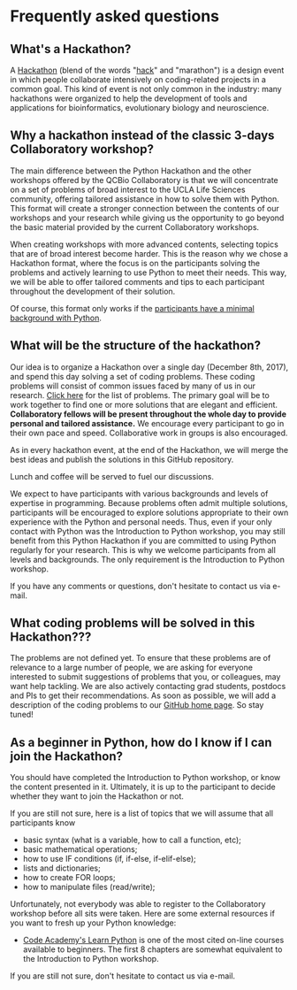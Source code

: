 # Frequently asked questions

## What's a Hackathon?

A [Hackathon](https://en.wikipedia.org/wiki/Hackathon) (blend of the words "[hack](https://en.wikipedia.org/wiki/Hacker_culture)" and "marathon") is a design event in which people collaborate intensively on coding-related projects in a common goal. This kind of event is not only common in the industry: many hackathons were organized to help the development of tools and applications for bioinformatics, evolutionary biology and neuroscience.


## Why a hackathon instead of the classic 3-days Collaboratory workshop?

The main difference between the Python Hackathon and the other workshops offered by the QCBio Collaboratory is that we will concentrate on a set of problems of broad interest to the UCLA Life Sciences community, offering tailored assistance in how to solve them with Python. This format will create a stronger connection between the contents of our workshops and your research while giving us the opportunity to go beyond the basic material provided by the current Collaboratory workshops.

When creating workshops with more advanced contents, selecting topics that are of broad interest become harder. This is the reason why we chose a Hackathon format, where the focus is on the participants solving the problems and actively learning to use Python to meet their needs. This way, we will be able to offer tailored comments and tips to each participant throughout the development of their solution.

Of course, this format only works if the [participants have a minimal background with Python](./FAQ.md#as-a-beginner-in-python-how-do-i-know-if-i-can-join-the-hackathon).


## What will be the structure of the hackathon?

Our idea is to organize a Hackathon over a single day (December 8th, 2017), and spend this day solving a set of coding problems. These coding problems will consist of common issues faced by many of us in our research. [Click here](https://github.com/thmosqueiro/UCLA-Collaboratory_Hackathon#coding-problems) for the list of problems. The primary goal will be to work together to find one or more solutions that are elegant and efficient. **Collaboratory fellows will be present throughout the whole day to provide personal and tailored assistance.** We encourage every participant to go in their own pace and speed. Collaborative work in groups is also encouraged.

As in every hackathon event, at the end of the Hackathon, we will merge the best ideas and publish the solutions in this GitHub repository.

Lunch and coffee will be served to fuel our discussions.

We expect to have participants with various backgrounds and levels of expertise in programming. Because problems often admit multiple solutions, participants will be encouraged to explore solutions appropriate to their own experience with the Python and personal needs. Thus, even if your only contact with Python was the Introduction to Python workshop, you may still benefit from this Python Hackathon if you are committed to using Python regularly for your research. This is why we welcome participants from all levels and backgrounds. The only requirement is the Introduction to Python workshop.

If you have any comments or questions, don't hesitate to contact us via e-mail.


## What coding problems will be solved in this Hackathon???

The problems are not defined yet. To ensure that these problems are of relevance to a large number of people, we are asking for everyone interested to submit suggestions of problems that you, or colleagues, may want help tackling. We are also actively contacting grad students, postdocs and PIs to get their recommendations. As soon as possible, we will add a description of the coding problems to our [GitHub home page](https://github.com/thmosqueiro/UCLA-Collaboratory_Hackathon/). So stay tuned!


## As a beginner in Python, how do I know if I can join the Hackathon?

You should have completed the Introduction to Python workshop, or know the content presented in it. Ultimately, it is up to the participant to decide whether they want to join the Hackathon or not.

If you are still not sure, here is a list of topics that we will assume that all participants know

* basic syntax (what is a variable, how to call a function, etc);
* basic mathematical operations;
* how to use IF conditions (if, if-else, if-elif-else);
* lists and dictionaries;
* how to create FOR loops;
* how to manipulate files (read/write);

Unfortunately, not everybody was able to register to the Collaboratory workshop before all sits were taken. Here are some external resources if you want to fresh up your Python knowledge:

* [Code Academy's Learn Python](https://www.codecademy.com/learn/learn-python) is one of the most cited on-line courses available to beginners. The first 8 chapters are somewhat equivalent to the Introduction to Python workshop.

If you are still not sure, don't hesitate to contact us via e-mail.
